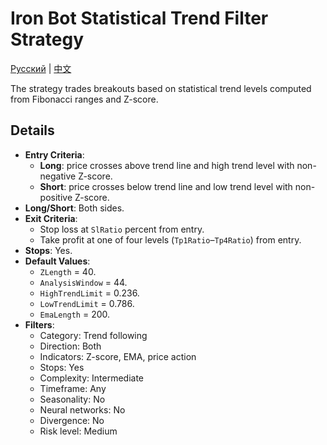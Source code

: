 # Iron Bot Statistical Trend Filter Strategy
[Русский](README_ru.md) | [中文](README_cn.md)

The strategy trades breakouts based on statistical trend levels computed from Fibonacci ranges and Z-score.

## Details

- **Entry Criteria**:
  - **Long**: price crosses above trend line and high trend level with non-negative Z-score.
  - **Short**: price crosses below trend line and low trend level with non-positive Z-score.
- **Long/Short**: Both sides.
- **Exit Criteria**:
  - Stop loss at `SlRatio` percent from entry.
  - Take profit at one of four levels (`Tp1Ratio`–`Tp4Ratio`) from entry.
- **Stops**: Yes.
- **Default Values**:
  - `ZLength` = 40.
  - `AnalysisWindow` = 44.
  - `HighTrendLimit` = 0.236.
  - `LowTrendLimit` = 0.786.
  - `EmaLength` = 200.
- **Filters**:
  - Category: Trend following
  - Direction: Both
  - Indicators: Z-score, EMA, price action
  - Stops: Yes
  - Complexity: Intermediate
  - Timeframe: Any
  - Seasonality: No
  - Neural networks: No
  - Divergence: No
  - Risk level: Medium
